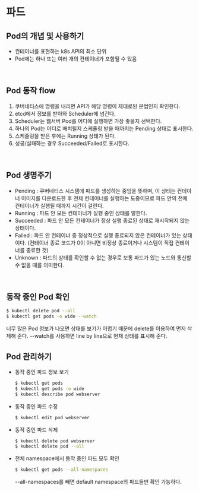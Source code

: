 # 파드
## Pod의 개념 및 사용하기
+ 컨테이너를 표현하는 k8s API의 최소 단위
+ Pod에는 하나 또는 여러 개의 컨테이너가 포함될 수 있음  
<br>

## Pod 동작 flow
1. 쿠버네티스에 명령을 내리면 API가 해당 명령이 제대로된 문법인지 확인한다.
2. etcd에서 정보를 받아와 Scheduler에 넘긴다.
3. Scheduler는 웹서버 Pod를 어디에 실행하면 가장 좋을지 선택한다.
1. 하나의 Pod는 어디로 배치될지 스케줄링 받을 때까지는 Pending 상태로 표시한다.  
2. 스케줄링을 받은 후에는 Running 상태가 된다.
3. 성공/실패하는 경우 Succeeded/Failed로 표시한다.  
<br>

## Pod 생명주기 
+ Pending : 쿠버네티스 시스템에 파드를 생성하는 중임을 뜻하며, 이 상태는 컨테이너 이미지를 다운로드한 후 전체 컨테이너를 실행하는 도중이므로 파드 안의 전체 컨테이너가 실행될 때까지 시간이 걸린다.
+ Running : 파드 안 모든 컨테이너가 실행 중인 상태를 말한다.
+ Succeeded : 파드 안 모든 컨테이너가 정상 실행 종료된 상태로 재시작되지 않는 상태이다.
+ Failed : 파드 안 컨테이너 중 정상적으로 실행 종료되지 않은 컨테이너가 있는 상태이다. (컨테이너 종료 코드가 0이 아니면 비정상 종료이거나 시스템이 직접 컨테이너를 종료한 것)
+ Unknown : 파드의 상태를 확인할 수 없는 경우로 보통 파드가 있는 노드와 통신할 수 없을 때를 의미한다.  
<br>

## 동작 중인 Pod 확인
```bash
$ kubectl delete pod --all
$ kubectl get pods -o wide --watch
```
너무 많은 Pod 정보가 나오면 상태를 보기가 어렵기 때문에 delete를 이용하여 먼저 삭제해 준다.
--watch를 사용하면 line by line으로 현재 상태를 표시해 준다.
<br>

## Pod 관리하기
+ 동작 중인 파드 정보 보기
  ```bash
  $ kubectl get pods
  $ kubectl get pods -o wide
  $ kubectl describe pod webserver
  ```
+ 동작 중인 파드 수정
  ```bash
  $ kubectl edit pod webserver
  ```
+ 동작 중인 파드 삭제
  ```bash
  $ kubectl delete pod webserver
  $ kubectl delete pod --all
  ```
+ 전체 namespace에서 동작 중인 파드 모두 확인
  ```bash
  $ kubectl get pods --all-namespaces
  ```
  --all-namespaces를 빼면 default namespace의 파드들만 확인 가능하다.

